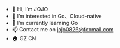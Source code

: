 - 👋 Hi, I’m JOJO
- 👀 I’m interested in Go、Cloud-native
- 🌱 I’m currently learning Go
- 📫 Contact me on jojo0826@foxmail.com
- 🏠 GZ CN

<!---
JOJO0527/JOJO0527 is a ✨ special ✨ repository because its `README.md` (this file) appears on your GitHub profile.
You can click the Preview link to take a look at your changes.
--->

